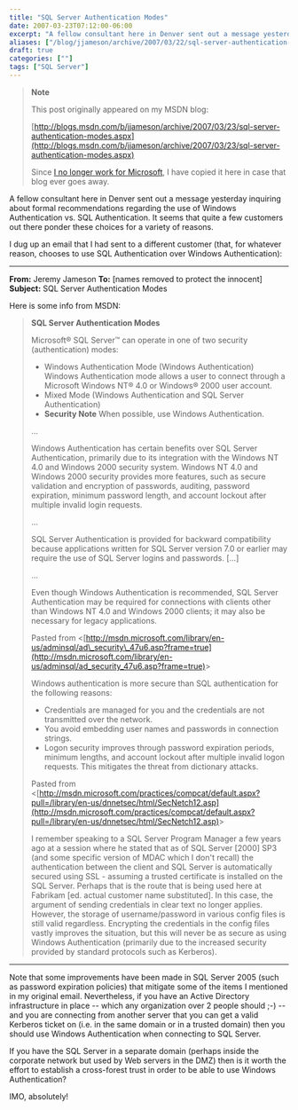 ```yaml
---
title: "SQL Server Authentication Modes"
date: 2007-03-23T07:12:00-06:00
excerpt: "A fellow consultant here in Denver sent out a message yesterday inquiring about formal recommendations regarding the use of Windows Authentication vs. SQL Authentication. It seems that quite a few customers out there ponder these choices for a variety..."
aliases: ["/blog/jjameson/archive/2007/03/22/sql-server-authentication-modes.aspx", "/blog/jjameson/archive/2007/03/23/sql-server-authentication-modes.aspx"]
draft: true
categories: [""]
tags: ["SQL Server"]
---
```


> **Note**
>
> This post originally appeared on my MSDN blog:
>
> [http://blogs.msdn.com/b/jjameson/archive/2007/03/23/sql-server-authentication-modes.aspx](http://blogs.msdn.com/b/jjameson/archive/2007/03/23/sql-server-authentication-modes.aspx)
>
> Since [I no longer work for Microsoft](/blog/jjameson/2011/09/02/last-day-with-microsoft), I have copied it here in case that blog ever goes away.

A fellow consultant here in Denver sent out a message yesterday inquiring about formal recommendations regarding the use of Windows Authentication vs. SQL Authentication. It seems that quite a few customers out there ponder these choices for a variety of reasons.

I dug up an email that I had sent to a different customer (that, for whatever reason, chooses to use SQL Authentication over Windows Authentication):

***


**From:** Jeremy Jameson
**To:** [names removed to protect the innocent]
**Subject:** SQL Server Authentication Modes

Here is some info from MSDN:

> **SQL Server Authentication Modes**
>
> Microsoft® SQL Server™ can operate in one of two security (authentication) modes:
>
> - Windows Authentication Mode (Windows Authentication)
>   Windows Authentication mode allows a user to connect through a Microsoft Windows NT® 4.0 or Windows® 2000 user account.
> - Mixed Mode (Windows Authentication and SQL Server Authentication)
> - **Security Note** When possible, use Windows Authentication.
>
> ...
>
> Windows Authentication has certain benefits over SQL Server Authentication, primarily due to its integration with the Windows NT 4.0 and Windows 2000 security system. Windows NT 4.0 and Windows 2000 security provides more features, such as secure validation and encryption of passwords, auditing, password expiration, minimum password length, and account lockout after multiple invalid login requests.
>
> ...
>
> SQL Server Authentication is provided for backward compatibility because applications written for SQL Server version 7.0 or earlier may require the use of SQL Server logins and passwords. [...]
>
> ...
>
> Even though Windows Authentication is recommended, SQL Server Authentication may be required for connections with clients other than Windows NT 4.0 and Windows 2000 clients; it may also be necessary for legacy applications.
>
> Pasted from &lt;[http://msdn.microsoft.com/library/en-us/adminsql/ad\_security\_47u6.asp?frame=true](http://msdn.microsoft.com/library/en-us/adminsql/ad_security_47u6.asp?frame=true)&gt;
>
> Windows authentication is more secure than SQL authentication for the following reasons:
>
> - Credentials are managed for you and the credentials are not transmitted over the network.
> - You avoid embedding user names and passwords in connection strings.
> - Logon security improves through password expiration periods, minimum lengths, and account lockout after multiple invalid logon requests. This mitigates the threat from dictionary attacks.
>
> Pasted from &lt;[http://msdn.microsoft.com/practices/compcat/default.aspx?pull=/library/en-us/dnnetsec/html/SecNetch12.asp](http://msdn.microsoft.com/practices/compcat/default.aspx?pull=/library/en-us/dnnetsec/html/SecNetch12.asp)&gt;
>
> I remember speaking to a SQL Server Program Manager a few years ago at a session where he stated that as of SQL Server [2000] SP3 (and some specific version of MDAC which I don't recall) the authentication between the client and SQL Server is automatically secured using SSL - assuming a trusted certificate is installed on the SQL Server. Perhaps that is the route that is being used here at Fabrikam [ed. actual customer name substituted]. In this case, the argument of sending credentials in clear text no longer applies. However, the storage of username/password in various config files is still valid regardless. Encrypting the credentials in the config files vastly improves the situation, but this will never be as secure as using Windows Authentication (primarily due to the increased security provided by standard protocols such as Kerberos).

***


Note that some improvements have been made in SQL Server 2005 (such as password expiration policies) that mitigate some of the items I mentioned in my original email. Nevertheless, if you have an Active Directory infrastructure in place -- which any organization over 2 people should ;-) -- and you are connecting from another server that you can get a valid Kerberos ticket on (i.e. in the same domain or in a trusted domain) then you should use Windows Authentication when connecting to SQL Server.

If you have the SQL Server in a separate domain (perhaps inside the corporate network but used by Web servers in the DMZ) then is it worth the effort to establish a cross-forest trust in order to be able to use Windows Authentication?

IMO, absolutely!

